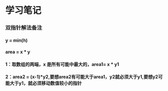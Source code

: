 # 学习笔记
### 双指针解法备注
#### y = min(h)
#### area = x * y
#### 1：取数组的两端，x 是所有可能中最大的，area1= x * y1  
#### 2：area2 = (x-1)*y2,要想area2有可能大于area1，y2就必须大于y1,要想y2可能大于y1，就必须移动数值较小的指针